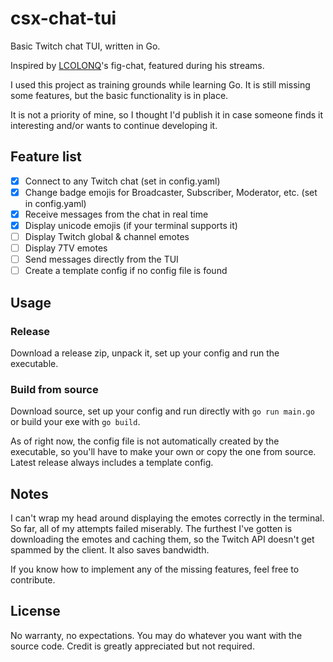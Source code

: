 # csx-chat-tui
Basic Twitch chat TUI, written in Go.

Inspired by [LCOLONQ](https://twitch.tv/LCOLONQ)'s fig-chat, featured during his streams.

I used this project as training grounds while learning Go. It is still missing some features, but the basic functionality is in place.

It is not a priority of mine, so I thought I'd publish it in case someone finds it interesting and/or wants to continue developing it.

## Feature list
- [x] Connect to any Twitch chat (set in config.yaml)
- [x] Change badge emojis for Broadcaster, Subscriber, Moderator, etc. (set in config.yaml)
- [x] Receive messages from the chat in real time
- [x] Display unicode emojis (if your terminal supports it)
- [ ] Display Twitch global & channel emotes
- [ ] Display 7TV emotes
- [ ] Send messages directly from the TUI
- [ ] Create a template config if no config file is found

## Usage

### Release
Download a release zip, unpack it, set up your config and run the executable.

### Build from source
Download source, set up your config and run directly with `go run main.go` or build your exe with `go build`.

As of right now, the config file is not automatically created by the executable, so you'll have to make your own or copy the one from source. Latest release always includes a template config.

## Notes
I can't wrap my head around displaying the emotes correctly in the terminal. So far, all of my attempts failed miserably. The furthest I've gotten is downloading the emotes and caching them, so the Twitch API doesn't get spammed by the client. It also saves bandwidth.

If you know how to implement any of the missing features, feel free to contribute.

## License
No warranty, no expectations. You may do whatever you want with the source code.
Credit is greatly appreciated but not required.
